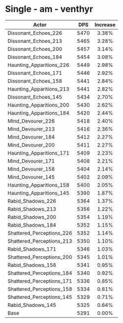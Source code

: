 # Single - am - venthyr
| Actor | DPS | Increase |
|---|:---:|:---:|
|Dissonant_Echoes_226|5470|3.38%|
|Dissonant_Echoes_213|5465|3.28%|
|Dissonant_Echoes_200|5457|3.14%|
|Dissonant_Echoes_184|5454|3.08%|
|Haunting_Apparitions_226|5449|2.98%|
|Dissonant_Echoes_171|5446|2.92%|
|Dissonant_Echoes_158|5441|2.84%|
|Haunting_Apparitions_213|5441|2.82%|
|Dissonant_Echoes_145|5434|2.70%|
|Haunting_Apparitions_200|5430|2.62%|
|Haunting_Apparitions_184|5420|2.44%|
|Mind_Devourer_226|5418|2.40%|
|Mind_Devourer_213|5416|2.36%|
|Mind_Devourer_184|5412|2.27%|
|Mind_Devourer_200|5411|2.27%|
|Haunting_Apparitions_171|5409|2.23%|
|Mind_Devourer_171|5408|2.21%|
|Mind_Devourer_158|5404|2.14%|
|Mind_Devourer_145|5402|2.09%|
|Haunting_Apparitions_158|5400|2.05%|
|Haunting_Apparitions_145|5390|1.87%|
|Rabid_Shadows_226|5364|1.37%|
|Rabid_Shadows_213|5356|1.22%|
|Rabid_Shadows_200|5354|1.19%|
|Rabid_Shadows_184|5352|1.15%|
|Shattered_Perceptions_226|5352|1.14%|
|Shattered_Perceptions_213|5350|1.10%|
|Rabid_Shadows_171|5346|1.03%|
|Shattered_Perceptions_200|5345|1.01%|
|Rabid_Shadows_158|5341|0.95%|
|Shattered_Perceptions_184|5340|0.92%|
|Shattered_Perceptions_171|5336|0.85%|
|Shattered_Perceptions_158|5334|0.81%|
|Shattered_Perceptions_145|5329|0.71%|
|Rabid_Shadows_145|5325|0.64%|
|Base|5291|0.00%|

